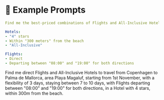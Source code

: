 # 🧠 Example Prompts

```yaml
Find me the best-priced combinations of Flights and All-Inclusive Hotels in Euros, to travel from "Copenhagen" to "Palma de Mallorca", area "Playa Magaluf", starting from "1st of September", with a flexibility of "3" days, staying between "7" to "10" days.

Hotels:
- "4" stars
- Within "300 meters" from the beach
- "All-Inclusive"

Flights:
- Direct
- Departing between "08:00" and "19:00" for both directions
```

Find me direct Flights and All-Inclusive Hotels to travel from Copenhagen to Palma de Mallorca, area Playa Magaluf, starting from 1st November, with a flexibility of 3 days, staying between 7 to 10 days, with Flights departing between "08:00" and "19:00" for both directions, in a Hotel with 4 stars, within 300m from the beach.
